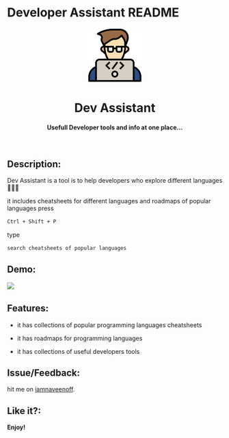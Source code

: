 # Developer Assistant README

<p align="center">
  <img src="https://raw.githubusercontent.com/iamnaveenoff/vscode-extension/master/icon/coding.png"/>
  <h1 align="center">Dev Assistant</h1>
  <h4 align="center">Usefull Developer tools and info at one place...</h4>
  <br>
</p>

## Description:

Dev Assistant is a tool is to help developers who explore different languages  👩‍💻🔥

it includes cheatsheets for different languages and roadmaps of popular languages  press 
```sh
Ctrl + Shift + P 
```

type 
```sh
search cheatsheets of popular languages
```


## Demo:

<img src="https://i.ibb.co/TRvVSPW/image.png"></img>

## Features:

* it has collections of popular programming languages cheatsheets

* it has roadmaps for programming languages

* it has collections of useful developers tools


## Issue/Feedback:

 hit me on [iamnaveenoff](https://iamnaveenoff.in/#contact).

## Like it?:


**Enjoy!**
